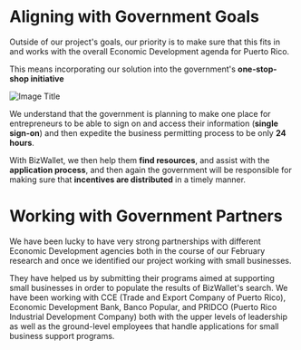 # Aligning with Government Goals

Outside of our project's goals, our priority is to make sure that this fits in and works with the overall Economic Development agenda for Puerto Rico.

This means incorporating our solution into the government's **one-stop-shop initiative**

![Image Title](https://dl.dropboxusercontent.com/u/7894148/Chronicles/slides_One_Stop_Shoppe.png)


We understand that the government is planning to make one place for entrepreneurs to be able to sign on and access their information (**single sign-on**) and then expedite the business permitting process to be only **24 hours**.

With BizWallet, we then help them **find resources**, and assist with the **application process**, and then again the government will be responsible for making sure that **incentives are distributed** in a timely manner.

# Working with Government Partners

We have been lucky to have very strong partnerships with different Economic Development agencies both in the course of our February research and once we identified our project working with small businesses.

They have helped us by submitting their programs aimed at supporting small businesses in order to populate the results of BizWallet's search. We have been working with CCE (Trade and Export Company of Puerto Rico), Economic Development Bank, Banco Popular, and PRIDCO (Puerto Rico Industrial Development Company) both with the upper levels of leadership as well as the ground-level employees that handle applications for small business support programs.


